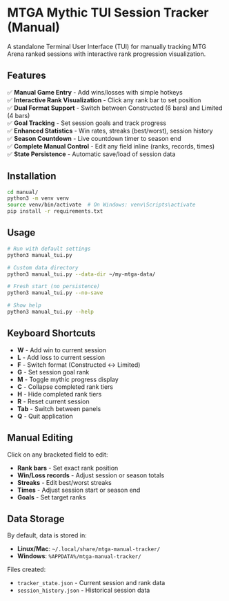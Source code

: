 # MTGA Mythic TUI Session Tracker (Manual)

A standalone Terminal User Interface (TUI) for manually tracking MTG Arena ranked sessions with interactive rank progression visualization.

## Features

✅ **Manual Game Entry** - Add wins/losses with simple hotkeys  
✅ **Interactive Rank Visualization** - Click any rank bar to set position  
✅ **Dual Format Support** - Switch between Constructed (6 bars) and Limited (4 bars)  
✅ **Goal Tracking** - Set session goals and track progress  
✅ **Enhanced Statistics** - Win rates, streaks (best/worst), session history  
✅ **Season Countdown** - Live countdown timer to season end  
✅ **Complete Manual Control** - Edit any field inline (ranks, records, times)  
✅ **State Persistence** - Automatic save/load of session data  

## Installation

```bash
cd manual/
python3 -m venv venv
source venv/bin/activate  # On Windows: venv\Scripts\activate
pip install -r requirements.txt
```

## Usage

```bash
# Run with default settings
python3 manual_tui.py

# Custom data directory  
python3 manual_tui.py --data-dir ~/my-mtga-data/

# Fresh start (no persistence)
python3 manual_tui.py --no-save

# Show help
python3 manual_tui.py --help
```

## Keyboard Shortcuts

- **W** - Add win to current session
- **L** - Add loss to current session  
- **F** - Switch format (Constructed ↔ Limited)
- **G** - Set session goal rank
- **M** - Toggle mythic progress display
- **C** - Collapse completed rank tiers
- **H** - Hide completed rank tiers
- **R** - Reset current session
- **Tab** - Switch between panels
- **Q** - Quit application

## Manual Editing

Click on any bracketed field to edit:
- **Rank bars** - Set exact rank position
- **Win/Loss records** - Adjust session or season totals
- **Streaks** - Edit best/worst streaks
- **Times** - Adjust session start or season end
- **Goals** - Set target ranks

## Data Storage

By default, data is stored in:
- **Linux/Mac**: `~/.local/share/mtga-manual-tracker/`
- **Windows**: `%APPDATA%/mtga-manual-tracker/`

Files created:
- `tracker_state.json` - Current session and rank data
- `session_history.json` - Historical session data